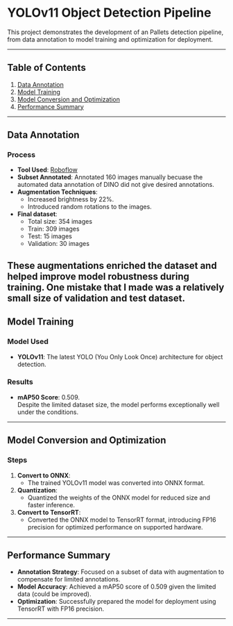 # YOLOv11 Object Detection Pipeline

This project demonstrates the development of an Pallets detection pipeline, from data annotation to model training and optimization for deployment.

---

## Table of Contents
1. [Data Annotation](#data-annotation)
2. [Model Training](#model-training)
3. [Model Conversion and Optimization](#model-conversion-and-optimization)
4. [Performance Summary](#performance-summary)

---

## Data Annotation

### Process
- **Tool Used**: [Roboflow](https://roboflow.com)  
- **Subset Annotated**: Annotated 160 images manually becuase the automated data annotation of DINO did not give desired annotations.  
- **Augmentation Techniques**:
  - Increased brightness by 22%.
  - Introduced random rotations to the images.
- **Final dataset**:
  - Total size: 354 images
  - Train: 309 images
  - Test: 15 images
  - Validation: 30 images

These augmentations enriched the dataset and helped improve model robustness during training. One mistake that I made was a relatively small size of validation and test dataset.
---

## Model Training

### Model Used
- **YOLOv11**: The latest YOLO (You Only Look Once) architecture for object detection.  

### Results
- **mAP50 Score**: 0.509.  
Despite the limited dataset size, the model performs exceptionally well under the conditions.

---

## Model Conversion and Optimization

### Steps
1. **Convert to ONNX**:
   - The trained YOLOv11 model was converted into ONNX format.  
2. **Quantization**:
   - Quantized the weights of the ONNX model for reduced size and faster inference.  
3. **Convert to TensorRT**:
   - Converted the ONNX model to TensorRT format, introducing FP16 precision for optimized performance on supported hardware.  

---

## Performance Summary

- **Annotation Strategy**: Focused on a subset of data with augmentation to compensate for limited annotations.  
- **Model Accuracy**: Achieved a mAP50 score of 0.509 given the limited data (could be improved).   
- **Optimization**: Successfully prepared the model for deployment using TensorRT with FP16 precision.

---
